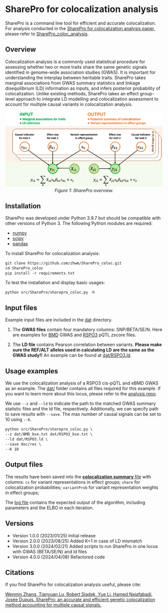 # SharePro for colocalization analysis

SharePro is a command line tool for efficient and accurate colocalization. For analysis conducted in the [SharePro for colocalization analysis paper](https://doi.org/10.1101/2023.07.24.550431), please refer to [SharePro_coloc_analysis](https://github.com/zhwm/sharepro_coloc_analysis).

## Overview 

Colocalization analysis is a commonly used statistical procedure for assessing whether two or more traits share the same genetic signals identified in genome-wide association studies (GWAS). It is important for understanding the interplay between heritable traits.
SharePro takes marginal associations from GWAS summary statistics and linkage disequilibrium (LD) information as inputs, and infers posterior probability of colocalization. Unlike existing methods, SharePro takes an effect group-level approach to integrate LD modelling and colocalization assessment to account for multiple causal variants in colocalization analysis.

<p align="center">
  <img src="doc/SharePro_loc.png" alt="example image">
  <br>
  <em>Figure 1: SharePro overview.</em>
</p>

## Installation

SharePro was developed under Python 3.9.7 but should be compatible with other versions of Python 3. The following Python modules are required:

* [numpy](http://www.numpy.org/)
* [scipy](http://www.scipy.org/)
* [pandas](https://pandas.pydata.org/getpandas.html)

To install SharePro for colocalization analysis:

```
git clone https://github.com/zhwm/SharePro_coloc.git
cd SharePro_coloc
pip install -r requirements.txt 
``` 

To test the installation and display basic usages:
```
python src/SharePro/sharepro_coloc.py -h
```

## Input files

Example input files are included in the [dat](dat/) directory. 

1. The **GWAS files** contain four mandatory columns: SNP/BETA/SE/N. Here are examples for [BMD](dat/BMD_bse.txt) GWAS and [RSPO3](dat/RSPO3_bse.txt) pQTL zscore files.

2. The **LD file** contains Pearson correlation between variants. **Please make sure the REF/ALT alleles used in calculating LD are the same as the GWAS study!!** An example can be found at [dat/RSPO3.ld](dat/RSPO3.ld).

## Usage examples

We use the colocalization analysis of a RSPO3 cis-pQTL and eBMD GWAS as an example. The [dat/](dat/) folder contains all files required for this example.
If you want to learn more about this locus, please refer to the [analysis repo](https://github.com/zhwm/SharePro_coloc_analysis/tree/main/dat).

We use `--z` and `--ld` to indicate the path to the matched GWAS summary statistic files and the ld file, respectively. Additionally, we can specify path to save results with `--save`. The max number of causal signals can be set to 10 using `--K`.

```
python src/SharePro/sharepro_coloc.py \
--z dat/BMD_bse.txt dat/RSPO3_bse.txt \
--ld dat/RSPO3.ld \
--save doc/res \
--K 10
```

## Output files

The results have been saved into the [**colocalization summary** file](doc/res.sharepro.txt) with columns:
`cs` for variant representations in effect groups; 
`share` for colocalization probabilities;
`variantProb` for variant representation weights in effect groups;

The [log file](doc/res.sharepro.log) contains the expected output of the algorithm, including parameters and the ELBO in each iteration.

## Versions
* Version 1.0.0 (2023/01/25) Initial release
* Version 2.0.0 (2023/08/25) Added K=1 in case of LD mismatch
* Version 3.0.0 (2024/02/21) Added scripts to run SharePro in one locus with GWAS (BETA/SE/N) and ld files
* Version 4.0.0 (2024/04/08) Refactored code

## Citations

If you find SharePro for colocalization analysis useful, please cite:

[Wenmin Zhang, Tianyuan Lu, Robert Sladek, Yue Li, Hamed Najafabadi, Josée Dupuis. SharePro: an accurate and efficient genetic colocalization method accounting for multiple causal signals.](https://doi.org/10.1101/2023.07.24.550431)